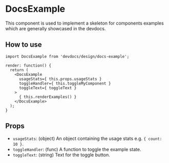 # DocsExample

This component is used to implement a skeleton for components examples which are generally showcased in the devdocs.

## How to use

```es6
import DocsExample from 'devdocs/design/docs-example';

render: function() {
  return (
    <DocsExample
      usageStats={ this.props.usageStats }
      toggleHandler={ this.toggleMyComponent }
      toggleText={ toggleText }
    >
      { this.renderExamples() }
    </DocsExample>
  );
}
```

## Props

- `usageStats`: (object) An object containing the usage stats e.g. `{ count: 10 }`.
- `toggleHandler`: (func) A function to toggle the example state.
- `toggleText`: (string) Text for the toggle button.
